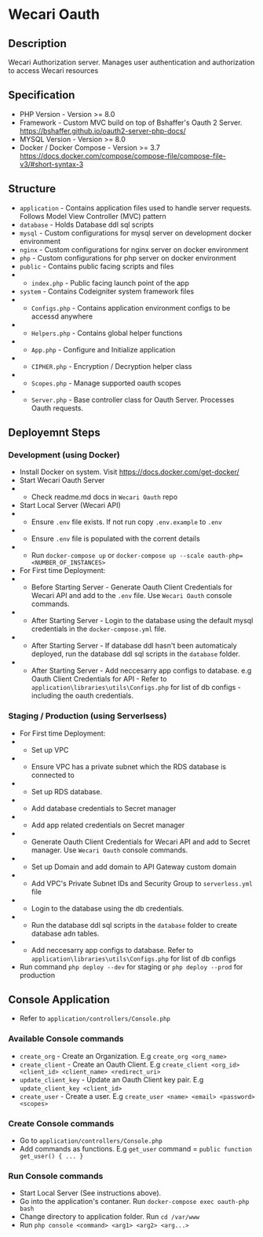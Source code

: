 # Wecari Oauth

## Description
Wecari Authorization server. Manages user authentication and authorization to access Wecari resources

## Specification
- PHP Version - Version >= 8.0
- Framework - Custom MVC build on top of Bshaffer's Oauth 2 Server. https://bshaffer.github.io/oauth2-server-php-docs/
- MYSQL Version - Version >=  8.0
- Docker / Docker Compose - Version >=  3.7 https://docs.docker.com/compose/compose-file/compose-file-v3/#short-syntax-3


## Structure
- `application` - Contains application files used to handle server requests. Follows Model View Controller (MVC) pattern
- `database` - Holds Database ddl sql scripts
- `mysql` - Custom configurations for mysql server on development docker environment
- `nginx` - Custom configurations for nginx server on docker environment
- `php` - Custom configurations for php server on docker environment
- `public` - Contains public facing scripts and files
- - `index.php` - Public facing launch point of the app
- `system` - Contains Codeigniter system framework files
- - `Configs.php` - Contains application environment configs to be accessd anywhere
- - `Helpers.php` - Contains global helper functions
- - `App.php` - Configure and Initialize application
- - `CIPHER.php` - Encryption / Decryption helper class
- - `Scopes.php` - Manage supported oauth scopes
- - `Server.php` - Base controller class for Oauth Server. Processes Oauth requests.


## Deployemnt Steps
### Development (using Docker)
- Install Docker on system. Visit https://docs.docker.com/get-docker/
- Start Wecari Oauth Server
- - Check readme.md docs in `Wecari Oauth` repo
- Start Local Server (Wecari API)
- - Ensure `.env` file exists. If not run copy `.env.example` to `.env`
- - Ensure `.env` file is populated with the corrent details
- - Run `docker-compose up` or `docker-compose up --scale oauth-php=<NUMBER_OF_INSTANCES>`
- For First time Deployment:
- - Before Starting Server - Generate Oauth Client Credentials for Wecari API and add to the `.env` file. Use `Wecari Oauth` console commands.
- - After Starting Server - Login to the database using the default mysql credentials in the `docker-compose.yml` file.
- - After Starting Server - If database ddl hasn't been automaticaly deployed, run the database ddl sql scripts in the `database` folder.
- - After Starting Server - Add neccesarry app configs to database. e.g Oauth Client Credentials for API - Refer to `application\libraries\utils\Configs.php` for list of db configs - including the oauth credentials.

### Staging / Production (using Serverlsess)
- For First time  Deployment:
- - Set up VPC 
- - Ensure VPC has a private subnet which the RDS database is connected to
- - Set up RDS database.
- - Add database credentials to Secret manager
- - Add app related credentials on Secret manager
- - Generate Oauth Client Credentials for Wecari API and add to Secret manager. Use `Wecari Oauth` console commands.
- - Set up Domain and add domain to API Gateway custom domain
- - Add VPC's Private Subnet IDs and Security Group to `serverless.yml` file
- - Login to the database using the db credentials.
- - Run the database ddl sql scripts in the `database` folder to create database adn tables.
- - Add neccesarry app configs to database. Refer to `application\libraries\utils\Configs.php` for list of db configs
- Run command `php deploy --dev` for staging or `php deploy --prod` for production


## Console Application
- Refer to `application/controllers/Console.php`
### Available Console commands
- `create_org` - Create an Organization. E.g `create_org <org_name>`
- `create_client` - Create an Oauth Client. E.g `create_client <org_id> <client_id> <client_name> <redirect_uri>`
- `update_client_key` - Update an Oauth Client key pair. E.g `update_client_key <client_id>`
- `create_user` - Create a user. E.g `create_user <name> <email> <password> <scopes>`
### Create Console commands
- Go to `application/controllers/Console.php`
- Add commands as functions. E.g `get_user` command = `public function get_user() { ... }`
### Run Console commands
- Start Local Server (See instructions above).
- Go into the application's contaner. Run `docker-compose exec oauth-php bash`
- Change directory to application folder. Run `cd /var/www`
- Run `php console <command> <arg1> <arg2> <arg...>`